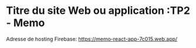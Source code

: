 # Titre du site Web ou application :TP2 - Memo

Adresse de hosting Firebase: https://memo-react-app-7c015.web.app/
